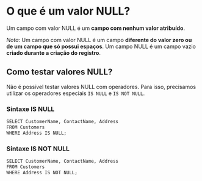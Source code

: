 # O que é um valor NULL?
Um campo com valor NULL é um **campo com nenhum valor atribuído**.

*Nota*: Um campo com valor NULL é um campo **diferente do valor zero ou de um campo que só possui espaços**. Um campo NULL é um campo vazio **criado durante a criação do registro**.
## Como testar valores NULL?
Não é possível testar valores NULL com operadores. Para isso, precisamos utilizar os operadores especiais `IS NULL` e `IS NOT NULL`.
### Sintaxe IS NULL
```SQL
SELECT CustomerName, ContactName, Address  
FROM Customers  
WHERE Address IS NULL;
```
### Sintaxe IS NOT NULL
```SQL
SELECT CustomerName, ContactName, Address  
FROM Customers  
WHERE Address IS NOT NULL;
```
